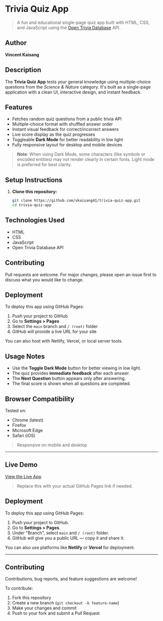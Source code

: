 # Trivia Quiz App

> A fun and educational single-page quiz app built with HTML, CSS, and JavaScript using the [Open Trivia Database](https://opentdb.com/) API.

## Author

**Vincent Kaisang**

## Description

The **Trivia Quiz App** tests your general knowledge using multiple-choice questions from the *Science & Nature* category. It's built as a single-page application with a clean UI, interactive design, and instant feedback.

## Features

- Fetches random quiz questions from a public trivia API
- Multiple-choice format with shuffled answer order
- Instant visual feedback for correct/incorrect answers
- Live score display as the quiz progresses
- Toggleable **Dark Mode** for better readability in low light
- Fully responsive layout for desktop and mobile devices

> **Note**: When using Dark Mode, some characters (like symbols or encoded entities) may not render clearly in certain fonts. Light mode is preferred for best clarity.

## Setup Instructions

1. **Clone this repository:**

   ```bash
   git clone https://github.com/vkaisang41/trivia-quiz-app.git
   cd trivia-quiz-app


## Technologies Used

- HTML
- CSS
- JavaScript
- Open Trivia Database API

## Contributing

Pull requests are welcome. For major changes, please open an issue first to discuss what you would like to change.


## Deployment

To deploy this app using GitHub Pages:

1. Push your project to GitHub
2. Go to **Settings > Pages**
3. Select the `main` branch and `/ (root)` folder
4. GitHub will provide a live URL for your site

  You can also host with Netlify, Vercel, or local server tools.


## Usage Notes

- Use the **Toggle Dark Mode** button for better viewing in low light.
- The quiz provides **immediate feedback** after each answer.
- The **Next Question** button appears only after answering.
- The final score is shown when all questions are completed.


## Browser Compatibility

Tested on:

- Chrome (latest)
- Firefox
- Microsoft Edge
- Safari (iOS)

> Responsive on mobile and desktop

---

## Live Demo

[View the Live App](https://vkaisang41.github.io/trivia-quiz-app)

> Replace this with your actual GitHub Pages link if needed.

## Deployment

To deploy this app using GitHub Pages:

1. Push your project to GitHub.
2. Go to **Settings > Pages**.
3. Under "Branch", select `main` and `/ (root)` folder.
4. GitHub will give you a public URL — copy it and share it.

You can also use platforms like **Netlify** or **Vercel** for deployment.

---

## Contributing

Contributions, bug reports, and feature suggestions are welcome!

To contribute:

1. Fork this repository
2. Create a new branch (`git checkout -b feature-name`)
3. Make your changes and commit
4. Push to your fork and submit a Pull Request







